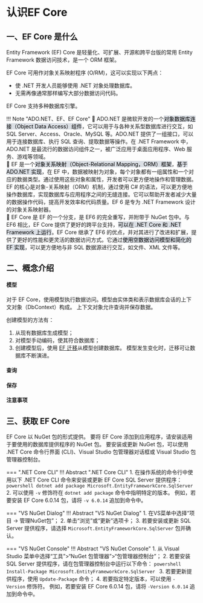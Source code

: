 # 认识EF Core

## 一、EF Core 是什么
Entity Framework (EF) Core 是轻量化、可扩展、开源和跨平台版的常用 Entity Framework 数据访问技术，是一个 ORM 框架。

EF Core 可用作对象关系映射程序 (O/RM)，这可以实现以下两点：

-   使 .NET 开发人员能够使用 .NET 对象处理数据库。
-   无需再像通常那样编写大部分数据访问代码。

EF Core 支持多种数据库引擎。

!!! Note "ADO.NET、EF、EF Core" 
	🧲 ADO.NET 是微软开发的一个<mark style="background: #CACFD9A6;">对象数据库连接（Object Data Access）组件</mark>，它可以用于与各种关系型数据库进行交互，如 SQL Server、Access、Oracle、MySQL 等。ADO.NET 提供了一组接口，可以用于连接数据库、执行 SQL 查询、提取数据等操作。在 .NET Framework 中，ADO.NET 是最流行的数据访问组件之一，被广泛应用于桌面应用程序、Web 服务、游戏等领域。<br>
	🧲 EF 是一个<mark style="background: #CACFD9A6;">对象关系映射（Object-Relational Mapping，ORM）框架</mark>，<mark style="background: #CACFD9A6;">基于 ADO.NET 实现</mark>，在 EF 中，数据被映射为对象，每个对象都有一组属性和一个对应的数据类型。通过使用这些对象和属性，开发者可以更方便地操作和管理数据。EF 的核心是对象-关系映射（ORM）机制，通过使用 C# 的语法，可以更方便地操作数据库，实现数据库与应用程序之间的无缝连接。它可以帮助开发者减少大量的数据操作代码，提高开发效率和代码质量。EF 6 是专为 .NET Framework 设计的对象关系映射器。<br>
	🧲 EF Core 是 EF 的一个分支，是 EF6 的完全重写，并附带于 NuGet 包中。与 EF6 相比，EF Core 提供了更好的跨平台支持，<mark style="background: #CACFD9A6;">可以在 .NET Core 和 .NET Framework 上运行</mark>。EF Core 继承了 EF6 的优点，并对其进行了改进和扩展，提供了更好的性能和更灵活的数据访问方式。它通过<mark style="background: #CACFD9A6;">使用空数据访问模型和简化的 EF 实现</mark>，可以更方便地与非 SQL 数据源进行交互，如文件、XML 文件等。

## 二、概念介绍
#### 模型
对于 EF Core，使用模型执行数据访问。模型由实体类和表示数据库会话的上下文对象（DbContext）构成。 上下文对象允许查询并保存数据。

创建模型的方法有：

1. 从现有数据库生成模型； 
2. 对模型手动编码，使其符合数据库；
3. 创建模型后，使用 [EF 迁移](https://learn.microsoft.com/zh-cn/ef/core/managing-schemas/migrations/)从模型创建数据库。 模型发生变化时，迁移可让数据库不断演进。

#### 查询

#### 保存

#### 注意事项

## 三、获取 EF Core
EF Core 以 NuGet 包的形式提供。 要将 EF Core 添加到应用程序，请安装适用于要使用的数据库提供程序的 NuGet 包。 要安装或更新 NuGet 包，可以使用 .NET Core 命令行界面 (CLI)、Visual Studio 包管理器对话框或 Visual Studio 包管理器控制台。

=== ".NET Core CLI"
	!!! Abstract ".NET Core CLI"
		1. 在操作系统的命令行中使用以下 .NET Core CLI 命令来安装或更新 EF Core SQL Server 提供程序：
			```powershell
			dotnet add package Microsoft.EntityFrameworkCore.SqlServer
			```
		2. 可以使用 `-v` 修饰符在 `dotnet add package` 命令中指明特定的版本。 例如，若要安装 EF Core 6.0.14 包，请将 `-v 6.0.14` 追加到命令中。

=== "VS NuGet Dialog"
	!!! Abstract "VS NuGet Dialog"
		1. 在VS菜单中选择“项目 -> 管理NuGet包”；
		2. 单击“浏览”或“更新”选项卡；
		3. 若要安装或更新 SQL Server 提供程序，请选择 `Microsoft.EntityFrameworkCore.SqlServer` 包并确认。

=== "VS NuGet Console"
	!!! Abstract "VS NuGet Console"
		1. 从 Visual Studio 菜单中选择“工具”>“NuGet 包管理器”>“包管理器控制台”；
		2. 若要安装 SQL Server 提供程序，请在包管理器控制台中运行以下命令：
			```powershell
			Install-Package Microsoft.EntityFrameworkCore.SqlServer
			```
		3. 若要更新提供程序，使用 `Update-Package` 命令；
		4. 若要指定特定版本，可以使用 `-Version` 修饰符。 例如，若要安装 EF Core 6.0.14 包，请将 `-Version 6.0.14` 追加到命令中。



